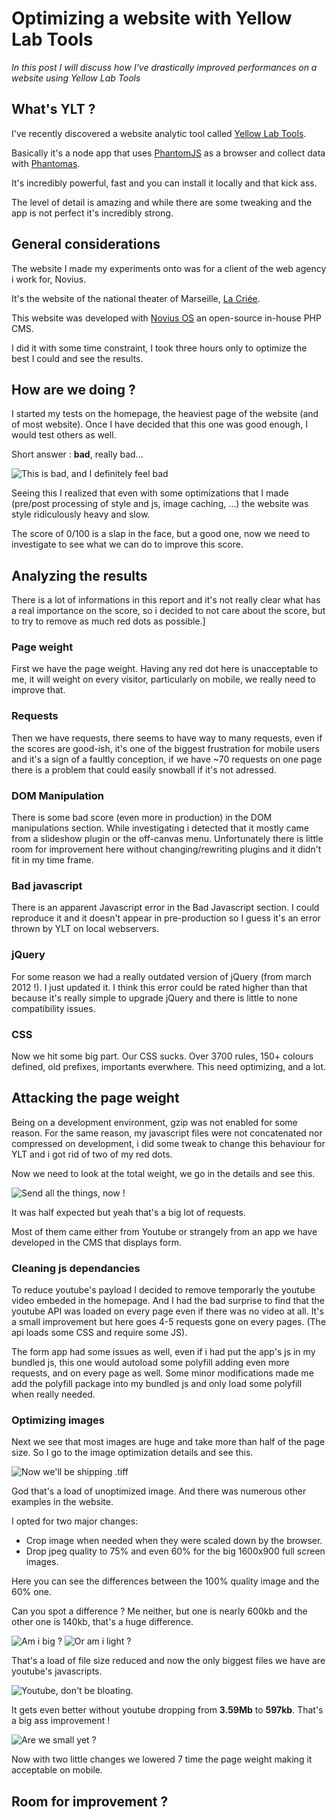 # Optimizing a website with Yellow Lab Tools

_In this post I will discuss how I've drastically improved performances on a website using Yellow Lab Tools_

## What's YLT ?

I've recently discovered a website analytic tool called [Yellow Lab Tools](https://github.com/gmetais/YellowLabTools/).

Basically it's a node app that uses [PhantomJS](http://phantomjs.org/) as a browser and collect data with
[Phantomas](https://github.com/macbre/phantomas).

It's incredibly powerful, fast and you can install it locally and that kick ass.

The level of detail is amazing and while there are some tweaking and the app is not perfect it's incredibly strong.

## General considerations

The website I made my experiments onto was for a client of the web agency i work for, Novius.

It's the website of the national theater of Marseille, [La Criée](https://fr.wikipedia.org/wiki/La_Cri%C3%A9e).

This website was developed with [Novius OS](http://www.novius-os.org/) an open-source in-house PHP CMS.

I did it with some time constraint, I took three hours only to optimize the best I could and see the results.

## How are we doing ?

I started my tests on the homepage, the heaviest page of the website (and of most website). Once I have decided that
this one was good enough, I would test others as well.

Short answer : __bad__, really bad...

![This is bad, and I definitely feel bad](001_ressources/001-screen.png)

Seeing this I realized that even with some optimizations that I made
(pre/post processing of style and js, image caching, ...) the website was style ridiculously heavy and slow.

The score of 0/100 is a slap in the face, but a good one, now we need to investigate to see what we can do to improve
this score.

## Analyzing the results

There is a lot of informations in this report and it's not really clear what has a real importance on the score, so
i decided to not care about the score, but to try to remove as much red dots as possible.]

### Page weight
First we have the page weight. Having any red dot here is unacceptable to me, it will weight on every visitor,
particularly on mobile, we really need to improve that.

### Requests
Then we have requests, there seems to have way to many requests, even if the scores are good-ish, it's one of the
biggest frustration for mobile users and it's a sign of a faultly conception, if we have ~70 requests on one page
there is a problem that could easily snowball if it's not adressed.

### DOM Manipulation
There is some bad score (even more in production) in the DOM manipulations section. While investigating i detected that
it mostly came from a slideshow plugin or the off-canvas menu. Unfortunately there is little room for improvement here
without changing/rewriting plugins and it didn't fit in my time frame.

### Bad javascript
There is an apparent Javascript error in the Bad Javascript section. I could reproduce it and it doesn't appear in
pre-production so I guess it's an error thrown by YLT on local webservers.

### jQuery
For some reason we had a really outdated version of jQuery (from march 2012 !). I just updated it. I think this error
could be rated higher than that because it's really simple to upgrade jQuery and there is little to none compatibility
issues.

### CSS

Now we hit some big part. Our CSS sucks. Over 3700 rules, 150+ colours defined, old prefixes, importants everwhere.
This need optimizing, and a lot.

## Attacking the page weight

Being on a development environment, gzip was not enabled for some reason. For the same reason, my javascript files were
not concatenated nor compressed on development, i did some tweak to change this behaviour for YLT and i got rid of two
of my red dots.

Now we need to look at the total weight, we go in the details and see this.

![Send all the things, now !](001_ressources/weight/001-weight.png)

It was half expected but yeah that's a big lot of requests.

Most of them came either from Youtube or strangely from an app we have developed in the CMS that displays form.

### Cleaning js dependancies

To reduce youtube's payload I decided to remove temporarly the youtube video embeded in the homepage. And I had the bad
surprise to find that the youtube API was loaded on every page even if there was no video at all. It's a small improvement
but here goes 4-5 requests gone on every pages. (The api loads some CSS and require some JS).

The form app had some issues as well, even if i had put the app's js in my bundled js, this one would autoload some polyfill
adding even more requests, and on every page as well. Some minor modifications made me add the polyfill package into
my bundled js and only load some polyfill when really needed.



### Optimizing images

Next we see that most images are huge and take more than half of the page size. So I go to the image optimization details
and see this.

![Now we'll be shipping .tiff](001_ressources/weight/003-image-size.png)

God that's a load of unoptimized image. And there was numerous other examples in the website.

I opted for two major changes:
* Crop image when needed when they were scaled down by the browser.
* Drop jpeg quality to 75% and even 60% for the big 1600x900 full screen images.


Here you can see the differences between the 100% quality image and the 60% one.

Can you spot a difference ? Me neither, but one is nearly 600kb and the other one is 140kb, that's a huge difference.

![Am i big ?](001_ressources/weight/004-image-full-hd.png)
![Or am i light ?](001_ressources/weight/005-image-60.png)

That's a load of file size reduced and now the only biggest files we have are youtube's javascripts.

![Youtube, don't be bloating.](001_ressources/weight/006-weight-after.png)

It gets even better without youtube dropping from __3.59Mb__ to __597kb__. That's a big ass improvement !

![Are we small yet ?](001_ressources/weight/007-weight-after-no-yt.png)

Now with two little changes we lowered 7 time the page weight making it acceptable on mobile.

## Room for improvement ?

